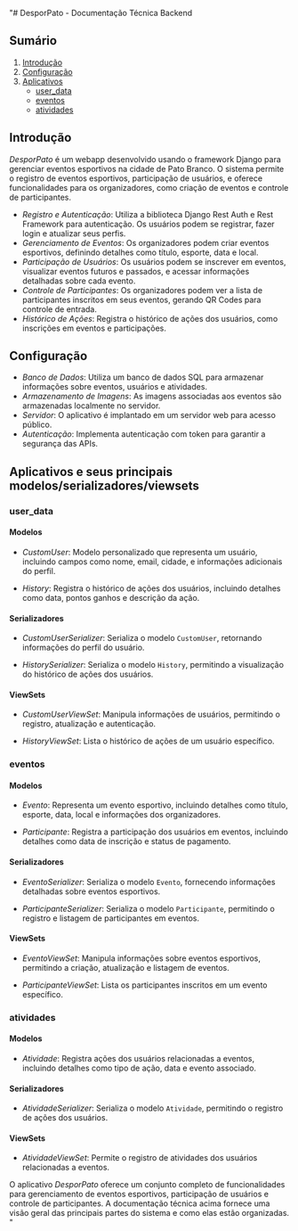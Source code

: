 "# DesporPato - Documentação Técnica Backend

## Sumário

1. [Introdução](#introdução)
2. [Configuração](#configuração)
3. [Aplicativos](#aplicativos)
    - [user_data](#user_data)
    - [eventos](#eventos)
    - [atividades](#atividades)

## Introdução

*DesporPato* é um webapp desenvolvido usando o framework Django para gerenciar eventos esportivos na cidade de Pato Branco. O sistema permite o registro de eventos esportivos, participação de usuários, e oferece funcionalidades para os organizadores, como criação de eventos e controle de participantes.

- *Registro e Autenticação*: Utiliza a biblioteca Django Rest Auth e Rest Framework para autenticação. Os usuários podem se registrar, fazer login e atualizar seus perfis.
- *Gerenciamento de Eventos*: Os organizadores podem criar eventos esportivos, definindo detalhes como título, esporte, data e local.
- *Participação de Usuários*: Os usuários podem se inscrever em eventos, visualizar eventos futuros e passados, e acessar informações detalhadas sobre cada evento.
- *Controle de Participantes*: Os organizadores podem ver a lista de participantes inscritos em seus eventos, gerando QR Codes para controle de entrada.
- *Histórico de Ações*: Registra o histórico de ações dos usuários, como inscrições em eventos e participações.

## Configuração

- *Banco de Dados*: Utiliza um banco de dados SQL para armazenar informações sobre eventos, usuários e atividades.
- *Armazenamento de Imagens*: As imagens associadas aos eventos são armazenadas localmente no servidor.
- *Servidor*: O aplicativo é implantado em um servidor web para acesso público.
- *Autenticação*: Implementa autenticação com token para garantir a segurança das APIs.

## Aplicativos e seus principais modelos/serializadores/viewsets

### user_data

#### Modelos

- *CustomUser*: Modelo personalizado que representa um usuário, incluindo campos como nome, email, cidade, e informações adicionais do perfil.

- *History*: Registra o histórico de ações dos usuários, incluindo detalhes como data, pontos ganhos e descrição da ação.

#### Serializadores

- *CustomUserSerializer*: Serializa o modelo `CustomUser`, retornando informações do perfil do usuário.

- *HistorySerializer*: Serializa o modelo `History`, permitindo a visualização do histórico de ações dos usuários.

#### ViewSets

- *CustomUserViewSet*: Manipula informações de usuários, permitindo o registro, atualização e autenticação.

- *HistoryViewSet*: Lista o histórico de ações de um usuário específico.

### eventos

#### Modelos

- *Evento*: Representa um evento esportivo, incluindo detalhes como título, esporte, data, local e informações dos organizadores.

- *Participante*: Registra a participação dos usuários em eventos, incluindo detalhes como data de inscrição e status de pagamento.

#### Serializadores

- *EventoSerializer*: Serializa o modelo `Evento`, fornecendo informações detalhadas sobre eventos esportivos.

- *ParticipanteSerializer*: Serializa o modelo `Participante`, permitindo o registro e listagem de participantes em eventos.

#### ViewSets

- *EventoViewSet*: Manipula informações sobre eventos esportivos, permitindo a criação, atualização e listagem de eventos.

- *ParticipanteViewSet*: Lista os participantes inscritos em um evento específico.

### atividades

#### Modelos

- *Atividade*: Registra ações dos usuários relacionadas a eventos, incluindo detalhes como tipo de ação, data e evento associado.

#### Serializadores

- *AtividadeSerializer*: Serializa o modelo `Atividade`, permitindo o registro de ações dos usuários.

#### ViewSets

- *AtividadeViewSet*: Permite o registro de atividades dos usuários relacionadas a eventos.

O aplicativo *DesporPato* oferece um conjunto completo de funcionalidades para gerenciamento de eventos esportivos, participação de usuários e controle de participantes. A documentação técnica acima fornece uma visão geral das principais partes do sistema e como elas estão organizadas.
"
